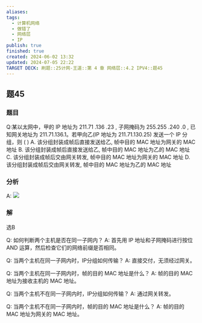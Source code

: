 ```yaml
---
aliases: 
tags:
  - 计算机网络
  - 做错了
  - 网络层
  - IP
publish: true
finished: true
created: 2024-06-02 13:32
updated: 2024-07-05 22:22
TARGET DECK: 刷题::25计网-王道::第 4 章 网络层::4.2 IPV4::题45
---
```


## 题45
### 题目
Q:某以太网中，甲的 IP 地址为 211.71 .136 .23 , 子网掩码为 255.255 .240 .0 , 已知网关地址为 211.71.136.1。若甲向乙(IP 地址为 211.71.130.25) 发送一个 IP 分组，则 ( )
A. 该分组封装成帧后直接发送给乙, 帧中目的 MAC 地址为网关的 MAC 地址
B. 该分组封装成帧后直接发送给乙, 帧中目的 MAC 地址为乙的 MAC 地址
C. 该分组封装成帧后交由网关转发, 帧中目的 MAC 地址为网关的 MAC 地址
D. 该分组封装成帧后交由网关转发, 帧中目的 MAC 地址为乙的 MAC 地址
### 分析
A:
![](https://img.hwenyi.live/202407052222717.webp)
### 解
选B



Q: 如何判断两个主机是否在同一子网内？
A: 首先用 IP 地址和子网掩码进行按位 AND 运算，然后检查它们的网络前缀是否相同。



Q: 当两个主机在同一子网内时，IP分组如何传输？
A: 直接交付，无须经过网关。


Q: 当两个主机在同一子网内时，帧的目的 MAC 地址是什么？
A: 帧的目的 MAC 地址为接收主机的 MAC 地址。



Q: 当两个主机不在同一子网内时，IP分组如何传输？
A: 通过网关转发。


Q: 当两个主机不在同一子网内时，帧的目的 MAC 地址是什么？
A: 帧的目的 MAC 地址为网关的 MAC 地址。



